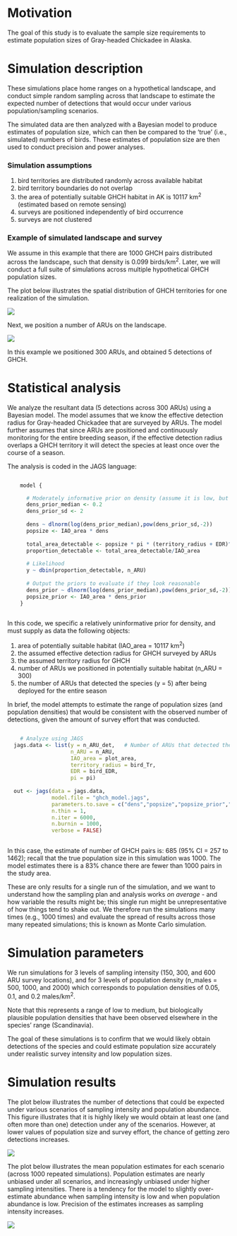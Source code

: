 # Motivation

The goal of this study is to evaluate the sample size requirements to
estimate population sizes of Gray-headed Chickadee in Alaska.

# Simulation description

These simulations place home ranges on a hypothetical landscape, and
conduct simple random sampling across that landscape to estimate the
expected number of detections that would occur under various
population/sampling scenarios.

The simulated data are then analyzed with a Bayesian model to produce
estimates of population size, which can then be compared to the ‘true’
(i.e., simulated) numbers of birds. These estimates of population size
are then used to conduct precision and power analyses.

### Simulation assumptions

1.  bird territories are distributed randomly across available habitat
2.  bird territory boundaries do not overlap
3.  the area of potentially suitable GHCH habitat in AK is 10117
    km<sup>2</sup> (estimated based on remote sensing)
4.  surveys are positioned independently of bird occurrence
5.  surveys are not clustered

### Example of simulated landscape and survey

We assume in this example that there are 1000 GHCH pairs distributed
across the landscape, such that density is 0.099 birds/km<sup>2</sup>.
Later, we will conduct a full suite of simulations across multiple
hypothetical GHCH population sizes.

The plot below illustrates the spatial distribution of GHCH territories
for one realization of the simulation.

![](README_files/figure-markdown_github/chunk1-1.png)

Next, we position a number of ARUs on the landscape.

![](README_files/figure-markdown_github/chunk2-1.png)

In this example we positioned 300 ARUs, and obtained 5 detections of
GHCH.

# Statistical analysis

We analyze the resultant data (5 detections across 300 ARUs) using a
Bayesian model. The model assumes that we know the effective detection
radius for Gray-headed Chickadee that are surveyed by ARUs. The model
further assumes that since ARUs are positioned and continuously
monitoring for the entire breeding season, if the effective detection
radius overlaps a GHCH territory it will detect the species at least
once over the course of a season.

The analysis is coded in the JAGS language:

``` r

    model {

      # Moderately informative prior on density (assume it is low, but with enough uncertainty to capture higher densities)
      dens_prior_median <- 0.2
      dens_prior_sd <- 2
      
      dens ~ dlnorm(log(dens_prior_median),pow(dens_prior_sd,-2))
      popsize <- IAO_area * dens
      
      total_area_detectable <- popsize * pi * (territory_radius + EDR)^2
      proportion_detectable <- total_area_detectable/IAO_area
      
      # Likelihood
      y ~ dbin(proportion_detectable, n_ARU)
      
      # Output the priors to evaluate if they look reasonable
      dens_prior ~ dlnorm(log(dens_prior_median),pow(dens_prior_sd,-2))
      popsize_prior <- IAO_area * dens_prior
    }
    
```

In this code, we specific a relatively uninformative prior for density,
and must supply as data the following objects:

1.  area of potentially suitable habitat (IAO_area = 10117
    km<sup>2</sup>)
2.  the assumed effective detection radius for GHCH surveyed by ARUs
3.  the assumed territory radius for GHCH
4.  number of ARUs we positioned in potentially suitable habitat (n_ARU
    = 300)
5.  the number of ARUs that detected the species (y = 5) after being
    deployed for the entire season

In brief, the model attempts to estimate the range of population sizes
(and population densities) that would be consistent with the observed
number of detections, given the amount of survey effort that was
conducted.

``` r

    # Analyze using JAGS
  jags.data <- list(y = n_ARU_det,   # Number of ARUs that detected the species
                    n_ARU = n_ARU,
                    IAO_area = plot_area,
                    territory_radius = bird_Tr,
                    EDR = bird_EDR,
                    pi = pi)
  
  out <- jags(data = jags.data,
              model.file = "ghch_model.jags",
              parameters.to.save = c("dens","popsize","popsize_prior","dens_prior"),n.chains = 3,
              n.thin = 1,
              n.iter = 6000,
              n.burnin = 1000,
              verbose = FALSE)
    
```

In this case, the estimate of number of GHCH pairs is: 685 (95% CI = 257
to 1462); recall that the true population size in this simulation was
1000. The model estimates there is a 83% chance there are fewer than
1000 pairs in the study area.

These are only results for a single run of the simulation, and we want
to understand how the sampling plan and analysis works *on average* -
and how variable the results might be; this single run might be
unrepresentative of how things tend to shake out. We therefore run the
simulations many times (e.g., 1000 times) and evaluate the spread of
results across those many repeated simulations; this is known as Monte
Carlo simulation.

# Simulation parameters

We run simulations for 3 levels of sampling intensity (150, 300, and 600
ARU survey locations), and for 3 levels of population density (n_males =
500, 1000, and 2000) which corresponds to population densities of 0.05,
0.1, and 0.2 males/km<sup>2</sup>.

Note that this represents a range of low to medium, but biologically
plausible population densities that have been observed elsewhere in the
species’ range (Scandinavia).

The goal of these simulations is to confirm that we would likely obtain
detections of the species and could estimate population size accurately
under realistic survey intensity and low population sizes.

# Simulation results

The plot below illustrates the number of detections that could be
expected under various scenarios of sampling intensity and population
abundance. This figure illustrates that it is highly likely we would
obtain at least one (and often more than one) detection under any of the
scenarios. However, at lower values of population size and survey
effort, the chance of getting zero detections increases.

![](README_files/figure-markdown_github/chunk3-1.png)

The plot below illustrates the mean population estimates for each
scenario (across 1000 repeated simulations). Population estimates are
nearly unbiased under all scenarios, and increasingly unbiased under
higher sampling intensities. There is a tendency for the model to
slightly over-estimate abundance when sampling intensity is low and when
population abundance is low. Precision of the estimates increases as
sampling intensity increases.

![](README_files/figure-markdown_github/chunk4-1.png)
